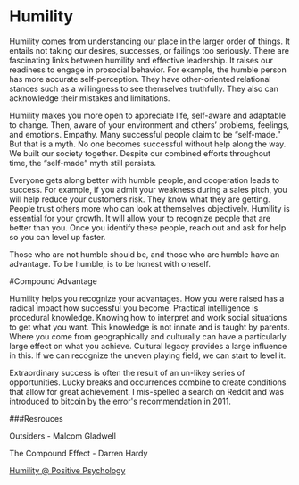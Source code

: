 # Humility

Humility  comes from understanding our place in the larger order of things. 
It entails not taking our desires, successes, or failings too seriously.
There are fascinating links between humility and effective leadership. 
It raises our readiness to engage in prosocial behavior. For example, the humble person has more accurate 
self-perception. They have other-oriented relational stances such as a willingness
to see themselves truthfully. 
They also can acknowledge their mistakes and limitations. 

Humility makes you more open to appreciate life, self-aware and adaptable to change. Then, aware of your environment and others’ problems, feelings, and emotions. Empathy. Many successful people claim to be “self-made.” But that is a myth. No one becomes successful without help  along the way. We built our society together.  Despite our combined efforts throughout time, the “self-made” myth still persists.

Everyone gets along better with humble people, and cooperation leads to success. For example, if you admit your weakness during a sales pitch, you will help reduce your customers risk. They know what they are getting. People trust others more who can look at themselves objectively. Humility is essential for your growth. It will allow your to recognize people that are better than you. Once you identify these people, reach out and ask for help so you can level up faster.

Those who are not humble should be, and those who are humble have an advantage. To be humble, is to be honest with oneself.




#Compound Advantage

Humility helps you recognize your advantages. How you were raised has a radical impact how successful you become. Practical intelligence is procedural knowledge. Knowing how to interpret and work social situations to get what you want. This knowledge is not innate and is taught by parents.
Where you come from geographically and culturally can have a particularly large effect on what you achieve. Cultural legacy provides a large influence in this.
If we can recognize the uneven playing field, we can start to level it.

Extraordinary success is often the result of an un-likey series of opportunities. Lucky breaks and occurrences combine to create conditions that allow for great achievement. I mis-spelled a search on Reddit and was introduced to bitcoin by the error's recommendation in 2011.

###Resrouces

Outsiders - Malcom Gladwell

The Compound Effect - Darren Hardy

[Humility @ Positive Psychology](https://positivepsychology.com/humility/)
